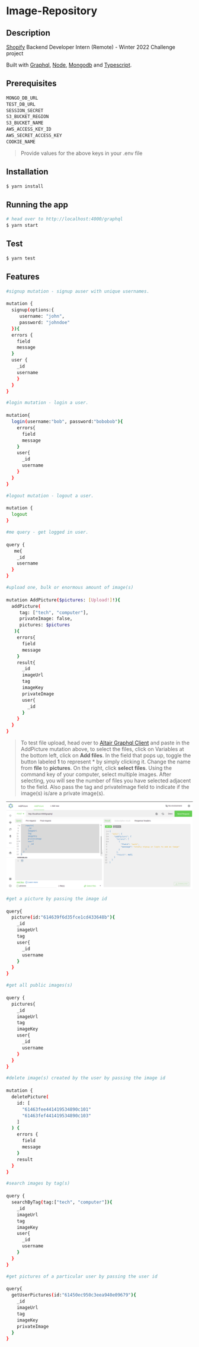 # Image-Repository

## Description

[Shopify](https://www.shopify.com/) Backend Developer Intern (Remote) - Winter 2022 Challenge project

Built with [Graphql](https://graphql.org/), [Node](https://nodejs.org/en/), [Mongodb](https://www.mongodb.com/) and [Typescript](https://www.typescriptlang.org/).

## Prerequisites

```bash
MONGO_DB_URL
TEST_DB_URL
SESSION_SECRET
S3_BUCKET_REGION
S3_BUCKET_NAME
AWS_ACCESS_KEY_ID
AWS_SECRET_ACCESS_KEY
COOKIE_NAME
```

> Provide values for the above keys in your .env file

## Installation

```bash
$ yarn install
```

## Running the app

```bash
# head over to http://localhost:4000/graphql
$ yarn start
```

## Test

```bash
$ yarn test
```

## Features

```bash
#signup mutation - signup auser with unique usernames.

mutation {
  signup(options:{
     username: "john",
     password: "johndoe"
  }){
  errors {
    field
    message
  }
  user {
    _id
    username
    }
  }
}
```

```bash
#login mutation - login a user.

mutation{
  login(username:"bob", password:"bobobob"){
    errors{
      field
      message
    }
    user{
      _id
      username
    }
  }
}
```

```bash
#logout mutation - logout a user.

mutation {
  logout
}
```

```bash
#me query - get logged in user.

query {
   me{
    _id
    username
  }
}
```

```bash
#upload one, bulk or enormous amount of image(s)

mutation AddPicture($pictures: [Upload!]!){
  addPicture(
     tag: ["tech", "computer"],
     privateImage: false,
     pictures: $pictures
   ){
    errors{
      field
      message
    }
    result{
      _id
      imageUrl
      tag
      imageKey
      privateImage
      user{
        _id
      }
    }
  }
}
```

> To test file upload, head over to [Altair Graphql Client](https://altair-gql.sirmuel.design/) and paste in the AddPicture mutation above, to select the files, click on Variables at the bottom left, click on **Add files**. In the field that pops up, toggle the button labeled **1** to represent \* by simply clicking it. Change the name from **file** to **pictures**. On the right, click **select files**. Using the command key of your computer, select multiple images. After selecting, you will see the number of files you have selected adjacent to the field. Also pass the tag and privateImage field to indicate if the image(s) is/are a private image(s).

<img src="./src/readmeImages/altair.png" alt="Altair Graphql Client" />

```bash
#get a picture by passing the image id

query{
  picture(id:"614639f6d35fce1cd433648b"){
    _id
    imageUrl
    tag
    user{
      _id
      username
    }
  }
}
```

```bash
#get all public images(s)

query {
  pictures{
    _id
    imageUrl
    tag
    imageKey
    user{
      _id
      username
    }
  }
}
```

```bash
#delete image(s) created by the user by passing the image id

mutation {
  deletePicture(
    id: [
      "61463fee441419534890c101"
      "61463fef441419534890c103"
    ]
  ) {
    errors {
      field
      message
    }
    result
  }
}
```

```bash
#search images by tag(s)

query {
  searchByTag(tag:["tech", "computer"]){
    _id
    imageUrl
    tag
    imageKey
    user{
      _id
      username
    }
  }
}
```

```bash
#get pictures of a particular user by passing the user id

query{
  getUserPictures(id:"61450ec950c3eea940e09679"){
    _id
    imageUrl
    tag
    imageKey
    privateImage
  }
}
```
